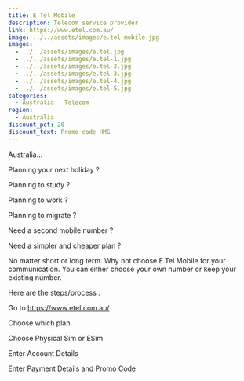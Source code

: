 ```yaml
---
title: E.Tel Mobile
description: Telecom service provider
link: https://www.etel.com.au/
image: ../../assets/images/e.tel-mobile.jpg
images:
  - ../../assets/images/e.tel.jpg
  - ../../assets/images/e.tel-1.jpg
  - ../../assets/images/e.tel-2.jpg
  - ../../assets/images/e.tel-3.jpg
  - ../../assets/images/e.tel-4.jpg
  - ../../assets/images/e.tel-5.jpg
categories:
  - Australia - Telecom
region:
  - Australia
discount_pct: 20
discount_text: Promo code HMG
---
```

Australia...

Planning your next holiday ?

Planning to study ? 

Planning to work ? 

Planning to migrate ?

Need a second mobile number ? 

Need a simpler and cheaper plan ? 

No matter short or long term. Why not choose E.Tel Mobile for your communication. You can either choose your own number or keep your existing number. 

Here are the steps/process :

Go to https://www.etel.com.au/

Choose which plan.

Choose Physical Sim or ESim

Enter Account Details 

Enter Payment Details and Promo Code
